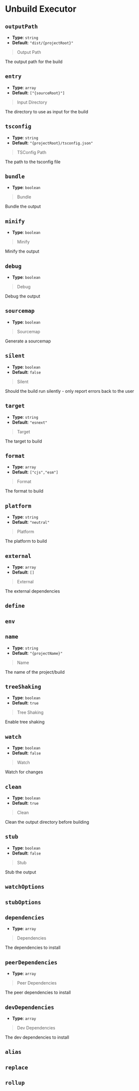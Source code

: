 
<!-- Generated by @storm-software/untyped -->
<!-- Do not edit this file directly -->

# Unbuild Executor

## `outputPath`
- **Type**: `string`
- **Default**: `"dist/{projectRoot}"`

> Output Path


The output path for the build


## `entry`
- **Type**: `array`
- **Default**: `["{sourceRoot}"]`

> Input Directory


The directory to use as input for the build


## `tsconfig`
- **Type**: `string`
- **Default**: `"{projectRoot}/tsconfig.json"`

> TSConfig Path


The path to the tsconfig file


## `bundle`
- **Type**: `boolean`

> Bundle


Bundle the output


## `minify`
- **Type**: `boolean`

> Minify


Minify the output


## `debug`
- **Type**: `boolean`

> Debug


Debug the output


## `sourcemap`
- **Type**: `boolean`

> Sourcemap


Generate a sourcemap


## `silent`
- **Type**: `boolean`
- **Default**: `false`

> Silent


Should the build run silently - only report errors back to the user


## `target`
- **Type**: `string`
- **Default**: `"esnext"`

> Target


The target to build


## `format`
- **Type**: `array`
- **Default**: `["cjs","esm"]`

> Format


The format to build


## `platform`
- **Type**: `string`
- **Default**: `"neutral"`

> Platform


The platform to build


## `external`
- **Type**: `array`
- **Default**: `[]`

> External


The external dependencies


## `define`

## `env`

## `name`
- **Type**: `string`
- **Default**: `"{projectName}"`

> Name


The name of the project/build


## `treeShaking`
- **Type**: `boolean`
- **Default**: `true`

> Tree Shaking


Enable tree shaking


## `watch`
- **Type**: `boolean`
- **Default**: `false`

> Watch


Watch for changes


## `clean`
- **Type**: `boolean`
- **Default**: `true`

> Clean


Clean the output directory before building


## `stub`
- **Type**: `boolean`
- **Default**: `false`

> Stub


Stub the output


## `watchOptions`

## `stubOptions`

## `dependencies`
- **Type**: `array`

> Dependencies


The dependencies to install


## `peerDependencies`
- **Type**: `array`

> Peer Dependencies


The peer dependencies to install


## `devDependencies`
- **Type**: `array`

> Dev Dependencies


The dev dependencies to install


## `alias`

## `replace`

## `rollup`

